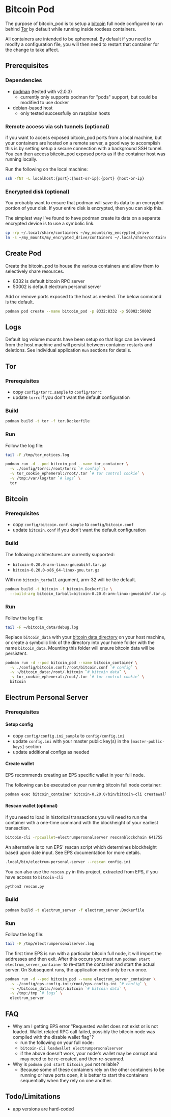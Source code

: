 # Bitcoin Pod

The purpose of bitcoin_pod is to setup a [bitcoin](https://github.com/bitcoin/bitcoin) full node configured to run behind [Tor](https://www.torproject.org/) by default while running inside rootless containers.

All containers are intended to be ephemeral.
By default if you need to modify a configuration file, you will then need to restart that container for the change to take affect.

## Prerequisites

### Dependencies

* [podman](https://podman.io/getting-started/installation.html) (tested with v2.0.3)
  * currently only supports podman for "pods" support, but could be modified to use docker
* debian-based host
  * only tested successfully on raspbian hosts

### Remote access via ssh tunnels (optional)

if you want to access exposed bitcoin_pod ports from a local machine, but your containers are hosted on a remote server, a good way to accomplish this is by setting setup a secure connection with a background SSH tunnel.
You can then access bitcoin_pod exposed ports as if the container host was running locally.

Run the following on the local machine:

```sh
ssh -fNT -L localhost:{port}:{host-or-ip}:{port} {host-or-ip}
```

### Encrypted disk (optional)

You probably want to ensure that podman will save its data to an encrypted portion of your disk.
If your entire disk is encrypted, then you can skip this.

The simplest way I've found to have podman create its data on a separate encrypted device is to use a symbolic link.

```sh
cp -rp ~/.local/share/containers ~/my_mounts/my_encrypted_drive
ln -s ~/my_mounts/my_encrypted_drive/containers ~/.local/share/containers
```

## Create Pod

Create the bitcoin_pod to house the various containers and allow them to selectively share resources.

* 8332 is default bitcoin RPC server
* 50002 is default electrum personal server

Add or remove ports exposed to the host as needed.
The below command is the default.

```sh
podman pod create --name bitcoin_pod -p 8332:8332 -p 50002:50002
```

## Logs

Default log volume mounts have been setup so that logs can be viewed from the host machine and will persist between container restarts and deletions.
See individual application `Run` sections for details.

## Tor

### Prerequisites

* copy `config/torrc.sample` to `config/torrc`
* update `torrc` if you don't want the default configuration

### Build

```sh
podman build -t tor -f tor.Dockerfile
```

### Run

Follow the log file:

```sh
tail -F /tmp/tor_notices.log
```

```sh
podman run -d --pod bitcoin_pod --name tor_container \
  -v ./config/torrc:/root/torrc `# config` \
  -v tor_cookie_ephemeral:/root/.tor `# tor control cookie` \
  -v /tmp:/var/log/tor `# logs` \
  tor
```

## Bitcoin

### Prerequisites

* copy `config/bitcoin.conf.sample` to `config/bitcoin.conf`
* update `bitcoin.conf` if you don't want the default configuration

### Build

The following architectures are currently supported:

* `bitcoin-0.20.0-arm-linux-gnueabihf.tar.gz`
* `bitcoin-0.20.0-x86_64-linux-gnu.tar.gz`

With no `bitcoin_tarball` argument, arm-32 will be the default.

```sh
podman build -t bitcoin -f bitcoin.Dockerfile \
  --build-arg bitcoin_tarball=bitcoin-0.20.0-arm-linux-gnueabihf.tar.gz
```

### Run

Follow the log file:

```sh
tail -F ~/bitcoin_data/debug.log
```

Replace `bitcoin_data` with your [bitcoin data directory](https://en.bitcoinwiki.org/wiki/Data_directory) on your host machine, or create a symbolic link of the directory into your home folder with the  name `bitcoin_data`.
Mounting this folder will ensure bitcoin data will be persistent.

```sh
podman run -d --pod bitcoin_pod --name bitcoin_container \
  -v ./config/bitcoin.conf:/root/bitcoin.conf `# config` \
  -v ~/bitcoin_data:/root/.bitcoin `# bitcoin data` \
  -v tor_cookie_ephemeral:/root/.tor `# tor control cookie` \
  bitcoin
```

## Electrum Personal Server

### Prerequisites

#### Setup config

* copy `config/config.ini_sample` to `config/config.ini`
* update `config.ini` with your master public key(s) in the `[master-public-keys]` section
* update additional configs as needed

#### Create wallet

EPS recommends creating an EPS specific wallet in your full node.

The following can be executed on your running bitcoin full node container:

```sh
podman exec bitcoin_container bitcoin-0.20.0/bin/bitcoin-cli createwallet electrumpersonalserver true
```

#### Rescan wallet (optional)

if you need to load in historical transactions you will need to run the container with a one-time command with the blockheight of your earliest transaction.

```sh
bitcoin-cli -rpcwallet=electrumpersonalserver rescanblockchain 641755
```

An alternative is to run EPS' rescan script which determines blockheight based upon date input.
See EPS documentation for more details.

```sh
.local/bin/electrum-personal-server --rescan config.ini
```

You can also use the `rescan.py` in this project, extracted from EPS, if you have access to `bitcoin-cli`

```sh
python3 rescan.py
```

### Build

```sh
podman build -t electrum_server -f electrum_server.Dockerfile
```

### Run

Follow the log file:

```sh
tail -F /tmp/electrumpersonalserver.log
```

The first time EPS is run with a particular bitcoin full node, it will import the addresses and then exit.  After this occurs you must run `podman start electrum_server_container` to re-start the container and start the actual server.  On Subsequent runs, the application need only be run once.

```sh
podman run -d --pod bitcoin_pod --name electrum_server_container \
  -v ./config/eps-config.ini:/root/eps-config.ini `# config` \
  -v ~/bitcoin_data:/root/.bitcoin `# bitcoin data` \
  -v /tmp:/tmp `# logs` \
  electrum_server
```

## FAQ

* Why am I getting EPS error "Requested wallet does not exist or is not loaded.  Wallet related RPC call failed, possibly the bitcoin node was compiled with the disable wallet flag"?
  * run the following on your full node:
  * `bitcoin-cli loadwallet electrumpersonalserver`
  * if the above doesn't work, your node's wallet may be corrupt and may need to be re-created, and then re-scanned.
* Why is `podman pod start bitcoin_pod` not reliable?
  * Because some of these containers rely on the other containers to be running or have ports open, it is better to start the containers sequentially when they rely on one another.

## Todo/Limitations

* app versions are hard-coded
